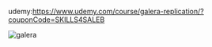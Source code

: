 udemy:https://www.udemy.com/course/galera-replication/?couponCode=SKILLS4SALEB

![galera](https://github.com/user-attachments/assets/1bf97ee0-a5d5-4d5b-9cfe-9e0a83af2751)
